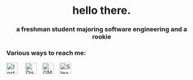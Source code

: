 # <h1 align="center">hello there.</h1>
<h3 align="center">a freshman student majoring software engineering and a rookie</h3>


<h3 align="left">Various ways to reach me:</h3>
<p align="left">
<a href="https://instagram.com/grgsxx" target="blank"><img align="center" src="https://cdn.jsdelivr.net/npm/simple-icons@3.0.1/icons/instagram.svg" alt="Instagram" height="30" /></a>
  &nbsp; &nbsp;
<a href="https://discord.com/users/716549561245761557" target="blank"><img align="center" src="https://img.icons8.com/ios-glyphs/60/000000/discord-logo.png" alt="Discord" height="30"/></a>
  &nbsp;&nbsp;
<a href="https://mail.google.com/mail/u/0/?fs=1&tf=cm&to=athioii6@gmail.com" target="blank"><img align="center" src="https://img.icons8.com/ios-glyphs/60/000000/email.png" alt="GMail" height="30"/></a>
  &nbsp;&nbsp;
<a href="https://mail.google.com/mail/u/0/?fs=1&tf=cm&to=athioii6@gmail.com" target="blank"><img align="center" src="https://img.icons8.com/ios-glyphs/30/000000/steam.png" alt="Steam" height="30"/></a>
</p>

